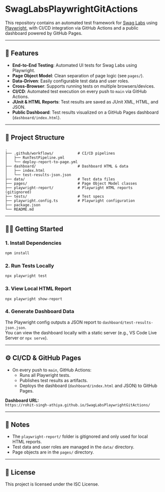 # SwagLabsPlaywrightGitActions

This repository contains an automated test framework for [Swag Labs](https://www.saucedemo.com/) using [Playwright](https://playwright.dev/), with CI/CD integration via GitHub Actions and a public dashboard powered by GitHub Pages.

---

## 🚀 Features

- **End-to-End Testing**: Automated UI tests for Swag Labs using Playwright.
- **Page Object Model**: Clean separation of page logic (see `pages/`).
- **Data-Driven**: Easily configurable test data and user roles.
- **Cross-Browser**: Supports running tests on multiple browsers/devices.
- **CI/CD**: Automated test execution on every push to `main` via GitHub Actions.
- **JUnit & HTML Reports**: Test results are saved as JUnit XML, HTML, and JSON.
- **Public Dashboard**: Test results visualized on a GitHub Pages dashboard (`dashboard/index.html`).

---

## 📂 Project Structure

```
.
├── .github/workflows/           # CI/CD pipelines
│   ├── RunTestPipeline.yml
│   └── deploy-report-to-page.yml
├── dashboard/                   # Dashboard HTML & data
│   ├── index.html
│   └── test-results-json.json
├── data/                        # Test data files
├── pages/                       # Page Object Model classes
├── playwright-report/           # Playwright HTML reports (gitignored)
├── tests/                       # Test specs
├── playwright.config.ts         # Playwright configuration
├── package.json
└── README.md
```

---

## 🧑‍💻 Getting Started

### 1. Install Dependencies

```powershell
npm install
```

### 2. Run Tests Locally

```powershell
npx playwright test
```

### 3. View Local HTML Report

```powershell
npx playwright show-report
```

### 4. Generate Dashboard Data

The Playwright config outputs a JSON report to `dashboard/test-results-json.json`.  
You can view the dashboard locally with a static server (e.g., VS Code Live Server or `npx serve`).

---

## ⚙️ CI/CD & GitHub Pages

- On every push to `main`, GitHub Actions:
  - Runs all Playwright tests.
  - Publishes test results as artifacts.
  - Deploys the dashboard (`dashboard/index.html` and JSON) to GitHub Pages.

**Dashboard URL:**  
`https://rohit-singh-athiya.github.io/SwagLabsPlaywrightGitActions/`

---

## 📁 Notes

- The `playwright-report/` folder is gitignored and only used for local HTML reports.
- Test data and user roles are managed in the `data/` directory.
- Page objects are in the `pages/` directory.

---

## 📝 License

This project is licensed under the ISC License.